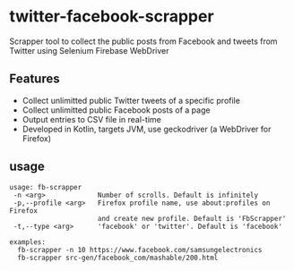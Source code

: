 # twitter-facebook-scrapper
Scrapper tool to collect the public posts from Facebook and tweets from Twitter using Selenium Firebase WebDriver

## Features
- Collect unlimitted public Twitter tweets of a specific profile
- Collect unlimitted public Facebook posts of a page
- Output entries to CSV file in real-time
- Developed in Kotlin, targets JVM, use geckodriver (a WebDriver for Firefox)


## usage
```shell
usage: fb-scrapper
 -n <arg>             Number of scrolls. Default is infinitely
 -p,--profile <arg>   Firefox profile name, use about:profiles on Firefox
                      and create new profile. Default is 'FbScrapper'
 -t,--type <arg>      'facebook' or 'twitter'. Default is 'facebook'

examples:
  fb-scrapper -n 10 https://www.facebook.com/samsungelectronics
  fb-scrapper src-gen/facebook_com/mashable/200.html
```
